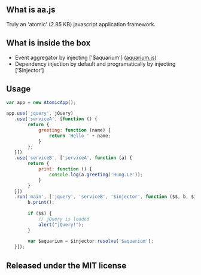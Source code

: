 ## What is aa.js

Truly an 'atomic' (2.85 KB) javascript application framework.

## What is inside the box

- Event aggregator by injecting ['$aquarium'] ([aquarium.js](https://github.com/emismith90/aquarium.js))
- Dependency injection by default and programatically by injecting ['$injector'] 

## Usage

```javascript
var app = new AtomicApp();

app.use('jquery', jQuery)
   .use('serviceA', [function () {
        return {
            greeting: function (name) {
                return 'Hello ' + name;
            }
        };
   }])
   .use('serviceB', ['serviceA', function (a) {
        return {
            print: function () {
                console.log(a.greeting('Hung.Le'));
            }
        }
   }])
   .run('main', ['jquery', 'serviceB', '$injector', function ($$, b, $injector) {
        b.print();
        
        if ($$) {
            // jQuery is loaded  
            alert("jQuery!");
        } 
        
        var $aquarium = $injector.resolve('$aquarium');
   }]);
```

## Released under the MIT license
